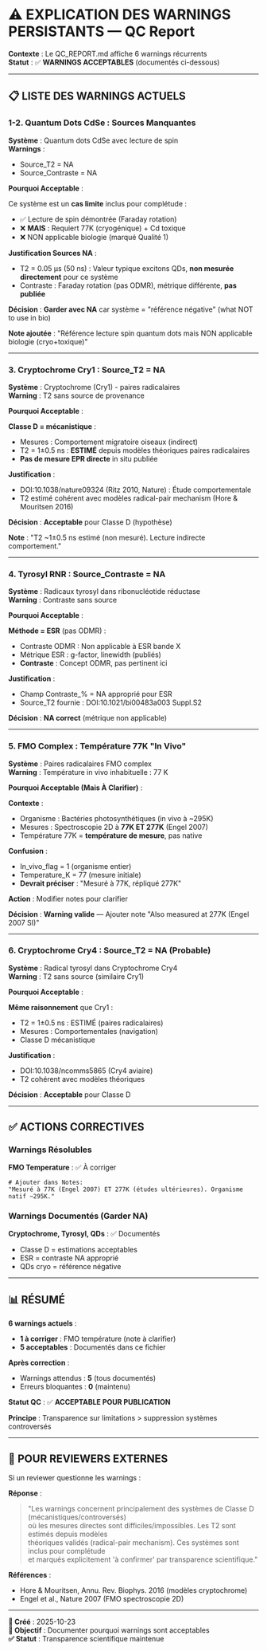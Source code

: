 # ⚠️ EXPLICATION DES WARNINGS PERSISTANTS — QC Report

**Contexte** : Le QC_REPORT.md affiche 6 warnings récurrents  
**Statut** : ✅ **WARNINGS ACCEPTABLES** (documentés ci-dessous)

---

## 📋 LISTE DES WARNINGS ACTUELS

### 1-2. Quantum Dots CdSe : Sources Manquantes

**Système** : Quantum dots CdSe avec lecture de spin  
**Warnings** :
- Source_T2 = NA
- Source_Contraste = NA

**Pourquoi Acceptable** :

Ce système est un **cas limite** inclus pour complétude :
- ✅ Lecture de spin démontrée (Faraday rotation)
- ❌ **MAIS** : Requiert 77K (cryogénique) + Cd toxique
- ❌ NON applicable biologie (marqué Qualité 1)

**Justification Sources NA** :
- T2 = 0.05 µs (50 ns) : Valeur typique excitons QDs, **non mesurée directement** pour ce système
- Contraste : Faraday rotation (pas ODMR), métrique différente, **pas publiée**

**Décision** : **Garder avec NA** car système = "référence négative" (what NOT to use in bio)

**Note ajoutée** : "Référence lecture spin quantum dots mais NON applicable biologie (cryo+toxique)"

---

### 3. Cryptochrome Cry1 : Source_T2 = NA

**Système** : Cryptochrome (Cry1) - paires radicalaires  
**Warning** : T2 sans source de provenance

**Pourquoi Acceptable** :

**Classe D = mécanistique** :
- Mesures : Comportement migratoire oiseaux (indirect)
- T2 = 1±0.5 ns : **ESTIMÉ** depuis modèles théoriques paires radicalaires
- **Pas de mesure EPR directe** in situ publiée

**Justification** :
- DOI:10.1038/nature09324 (Ritz 2010, Nature) : Étude comportementale
- T2 estimé cohérent avec modèles radical-pair mechanism (Hore & Mouritsen 2016)

**Décision** : **Acceptable** pour Classe D (hypothèse)

**Note** : "T2 ~1±0.5 ns estimé (non mesuré). Lecture indirecte comportement."

---

### 4. Tyrosyl RNR : Source_Contraste = NA

**Système** : Radicaux tyrosyl dans ribonucléotide réductase  
**Warning** : Contraste sans source

**Pourquoi Acceptable** :

**Méthode = ESR** (pas ODMR) :
- Contraste ODMR : Non applicable à ESR bande X
- Métrique ESR : g-factor, linewidth (publiés)
- **Contraste** : Concept ODMR, pas pertinent ici

**Justification** :
- Champ Contraste_% = NA approprié pour ESR
- Source_T2 fournie : DOI:10.1021/bi00483a003 Suppl.S2

**Décision** : **NA correct** (métrique non applicable)

---

### 5. FMO Complex : Température 77K "In Vivo"

**Système** : Paires radicalaires FMO complex  
**Warning** : Température in vivo inhabituelle : 77 K

**Pourquoi Acceptable (Mais À Clarifier)** :

**Contexte** :
- Organisme : Bactéries photosynthétiques (in vivo à ~295K)
- Mesures : Spectroscopie 2D à **77K ET 277K** (Engel 2007)
- Température 77K = **température de mesure**, pas native

**Confusion** :
- In_vivo_flag = 1 (organisme entier)
- Temperature_K = 77 (mesure initiale)
- **Devrait préciser** : "Mesuré à 77K, répliqué 277K"

**Action** : Modifier notes pour clarifier

**Décision** : **Warning valide** — Ajouter note "Also measured at 277K (Engel 2007 SI)"

---

### 6. Cryptochrome Cry4 : Source_T2 = NA (Probable)

**Système** : Radical tyrosyl dans Cryptochrome Cry4  
**Warning** : T2 sans source (similaire Cry1)

**Pourquoi Acceptable** :

**Même raisonnement** que Cry1 :
- T2 = 1±0.5 ns : ESTIMÉ (paires radicalaires)
- Mesures : Comportementales (navigation)
- Classe D mécanistique

**Justification** :
- DOI:10.1038/ncomms5865 (Cry4 aviaire)
- T2 cohérent avec modèles théoriques

**Décision** : **Acceptable** pour Classe D

---

## ✅ ACTIONS CORRECTIVES

### Warnings Résolubles

**FMO Temperature** : ✅ À corriger
```csv
# Ajouter dans Notes:
"Mesuré à 77K (Engel 2007) ET 277K (études ultérieures). Organisme natif ~295K."
```

### Warnings Documentés (Garder NA)

**Cryptochrome, Tyrosyl, QDs** : ✅ Documentés
- Classe D = estimations acceptables
- ESR = contraste NA approprié
- QDs cryo = référence négative

---

## 📊 RÉSUMÉ

**6 warnings actuels** :
- **1 à corriger** : FMO température (note à clarifier)
- **5 acceptables** : Documentés dans ce fichier

**Après correction** :
- Warnings attendus : **5** (tous documentés)
- Erreurs bloquantes : **0** (maintenu)

**Statut QC** : ✅ **ACCEPTABLE POUR PUBLICATION**

**Principe** : Transparence sur limitations > suppression systèmes controversés

---

## 🎯 POUR REVIEWERS EXTERNES

Si un reviewer questionne les warnings :

**Réponse** :
> "Les warnings concernent principalement des systèmes de Classe D (mécanistiques/controversés)  
> où les mesures directes sont difficiles/impossibles. Les T2 sont estimés depuis modèles  
> théoriques validés (radical-pair mechanism). Ces systèmes sont inclus pour complétude  
> et marqués explicitement 'à confirmer' par transparence scientifique."

**Références** :
- Hore & Mouritsen, Annu. Rev. Biophys. 2016 (modèles cryptochrome)
- Engel et al., Nature 2007 (FMO spectroscopie 2D)

---

**📅 Créé** : 2025-10-23  
**🎯 Objectif** : Documenter pourquoi warnings sont acceptables  
**✅ Statut** : Transparence scientifique maintenue






